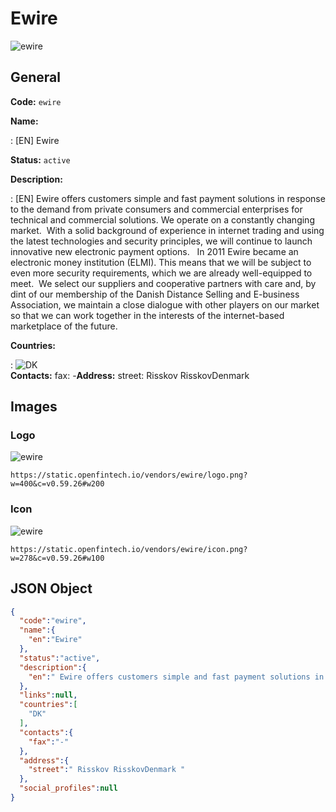 
# Ewire 
![ewire](https://static.openfintech.io/vendors/ewire/logo.png?w=400&c=v0.59.26#w200)  

## General 
 
**Code:** `ewire` 
 
**Name:** 
 
:	[EN] Ewire 
 
**Status:** `active` 
 
**Description:** 
 
: [EN]  Ewire offers customers simple and fast payment solutions in response to the demand from private consumers and commercial enterprises for technical and commercial solutions. We operate on a constantly changing market.  With a solid background of experience in internet trading and using the latest technologies and security principles, we will continue to launch innovative new electronic payment options.   In 2011 Ewire became an electronic money institution (ELMI). This means that we will be subject to even more security requirements, which we are already well-equipped to meet.  We select our suppliers and cooperative partners with care and, by dint of our membership of the Danish Distance Selling and E-business Association, we maintain a close dialogue with other players on our market so that we can work together in the interests of the internet-based marketplace of the future.  
 
 
**Countries:** 
 
:	![DK](https://cdnjs.cloudflare.com/ajax/libs/flag-icon-css/3.3.0/flags/4x3/dk.svg#w24)  
**Contacts:** 
fax: -**Address:** 
street:  Risskov RisskovDenmark  

## Images 

### Logo 
 
![ewire](https://static.openfintech.io/vendors/ewire/logo.png?w=400&c=v0.59.26#w200)  

```
https://static.openfintech.io/vendors/ewire/logo.png?w=400&c=v0.59.26#w200
```  

### Icon 
 
![ewire](https://static.openfintech.io/vendors/ewire/icon.png?w=278&c=v0.59.26#w100)  

```
https://static.openfintech.io/vendors/ewire/icon.png?w=278&c=v0.59.26#w100
```  

## JSON Object 

```json
{
  "code":"ewire",
  "name":{
    "en":"Ewire"
  },
  "status":"active",
  "description":{
    "en":" Ewire offers customers simple and fast payment solutions in response to the demand from private consumers and commercial enterprises for technical and commercial solutions. We operate on a constantly changing market.\u00a0 With a solid background of experience in internet trading and using the latest technologies and security principles, we will continue to launch innovative new electronic payment options. \u00a0 In 2011 Ewire became an electronic money institution (ELMI). This means that we will be subject to even more security requirements, which we are already well-equipped to meet.\u00a0 We select our suppliers and cooperative partners with care and, by dint of our membership of the Danish Distance Selling and E-business Association, we maintain a close dialogue with other players on our market so that we can work together in the interests of the internet-based marketplace of the future. "
  },
  "links":null,
  "countries":[
    "DK"
  ],
  "contacts":{
    "fax":"-"
  },
  "address":{
    "street":" Risskov RisskovDenmark "
  },
  "social_profiles":null
}
```  

